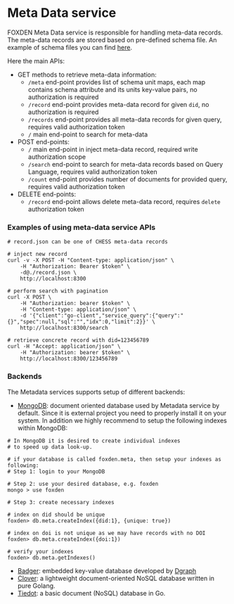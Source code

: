 # Meta Data service
FOXDEN Meta Data service is responsible for handling meta-data
records. The meta-data records are stored based on pre-defined
schema file. An example of schema files you can find
[here](../configs).

Here the  main APIs:
- GET methods to retrieve meta-data information:
  - `/meta` end-point provides list of schema unit maps, each map contains schema attribute and its units key-value pairs, no authorization is required
  - `/record` end-point provides meta-data record for given `did`, no
    authorization is required
  - `/records` end-point provides all meta-data records for given
  query, requires valid authorization token
  - `/` main end-point to search for meta-data
- POST end-points:
  - `/` main end-point in inject meta-data record, required write authorization
    scope
  - `/search` end-point to search for meta-data records based on Query
    Language, requires valid authorization token
  - `/count` end-point provides number of documents for provided query,
  requires valid authorization token
- DELETE end-points:
  - `/record` end-point allows delete meta-data record, requires `delete`
    authorization token

### Examples of using meta-data service APIs
```
# record.json can be one of CHESS meta-data records

# inject new record
curl -v -X POST -H "Content-type: application/json" \
    -H "Authorization: Bearer $token" \
    -d@./record.json \
    http://localhost:8300

# perform search with pagination
curl -X POST \
    -H "Authorization: bearer $token" \
    -H "Content-type: application/json" \
    -d '{"client":"go-client","service_query":{"query":"{}","spec":null,"sql":"","idx":0,"limit":2}}' \
    http://localhost:8300/search

# retrieve concrete record with did=123456789
curl -H "Accept: application/json" \
    -H "Authorization: bearer $token" \
    http://localhost:8300/123456789
```

### Backends
The Metadata services supports setup of different backends:
- [MongoDB](https://www.mongodb.com/): document oriented database used by
  Metadata service by default. Since it is external project you need to
  properly install it on your system. In addition we highly recommend to
  setup the following indexes within MongoDB:
```
# In MongoDB it is desired to create individual indexes
# to speed up data look-up.

# if your database is called foxden.meta, then setup your indexes as following:
# Step 1: login to your MongoDB

# Step 2: use your desired database, e.g. foxden
mongo > use foxden

# Step 3: create necessary indexes

# index on did should be unique
foxden> db.meta.createIndex({did:1}, {unique: true})

# index on doi is not unique as we may have records with no DOI
foxden> db.meta.createIndex({doi:1})

# verify your indexes
foxden> db.meta.getIndexes()
```

- [Badger](https://github.com/hypermodeinc/badger): embedded key-value database
  developed by [Dgraph](https://github.com/hypermodeinc/dgraph)
- [Clover](https://github.com/ostafen/clover): a lightweight document-oriented NoSQL database written in pure Golang.
- [Tiedot](https://github.com/HouzuoGuo/tiedot/): a basic document (NoSQL) database in Go.
